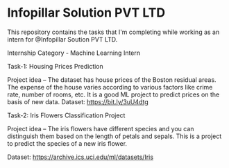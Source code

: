 # Infopillar Solution PVT LTD

This repository contains the tasks that I'm completing while working as an intern for @Infopillar Soution PVT LTD.

Internship Category - Machine Learning Intern

Task-1: Housing Prices Prediction

Project idea – The dataset has house prices of the Boston residual areas.
The expense of the house varies according to various factors like crime rate, number of rooms, etc. It is a good ML project to predict prices on the basis of new data.
Dataset: https://bit.ly/3uU4dtg


Task-2: Iris Flowers Classification Project

Project idea – The iris flowers have different species and you can distinguish them based on the length of petals and sepals.
This is a project to predict the species of a new iris flower.

Dataset: https://archive.ics.uci.edu/ml/datasets/Iris

